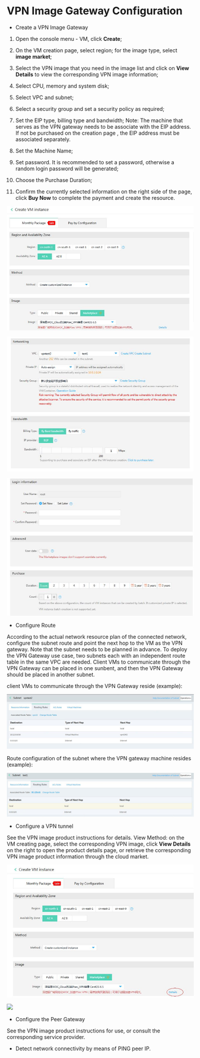 # **VPN Image Gateway Configuration**

- Create a VPN Image Gateway

1. Open the console menu - VM, click **Create**;

2. On the VM creation page, select region; for the image type, select **image market**;

3. Select the VPN image that you need in the image list and click on **View Details** to view the corresponding VPN image information;

4. Select CPU, memory and system disk;

5. Select VPC and subnet;

6. Select a security group and set a security policy as required;

7. Set the EIP type, billing type and bandwidth; Note: The machine that serves as the VPN gateway needs to be associate with the EIP address. If not be purchased  on the creation page , the EIP address must be associated separately.

8. Set the Machine Name;

9. Set password. It is recommended to set a password, otherwise a random login password will be generated;

10. Choose the Purchase Duration;

11. Confirm the currently selected information on the right side of the page, click **Buy Now** to complete the payment and create the resource.

![](/image/Networking/Virtual-Private-Cloud/Operation-Guide/NFV-Configuration/VPN-Mirror-Gateway-Configuration/Step1.jpg)

![](/image/Networking/Virtual-Private-Cloud/Operation-Guide/NFV-Configuration/VPN-Mirror-Gateway-Configuration/Step2.jpg)

![](/image/Networking/Virtual-Private-Cloud/Operation-Guide/NFV-Configuration/VPN-Mirror-Gateway-Configuration/Step3.jpg)



- Configure Route

According to the actual network resource plan of the connected network, configure the subnet route and point the next hop to the VM as the VPN gateway. Note that the subnet needs to be planned in advance. To deploy the VPN Gateway use case, two subnets each with an independent route table in the same VPC are needed. Client VMs to communicate through the VPN Gateway can be placed in one sunbent, and then the VPN Gateway should be placed in another subnet.

client VMs to communicate through the VPN Gateway reside  (example):

![](/image/Networking/Virtual-Private-Cloud/Operation-Guide/NFV-Configuration/VPN-Mirror-Gateway-Configuration/Step4.jpg)



Route configuration of the subnet where the VPN gateway machine resides (example):

![](/image/Networking/Virtual-Private-Cloud/Operation-Guide/NFV-Configuration/VPN-Mirror-Gateway-Configuration/Step5.jpg)



- Configure a VPN tunnel 

See the VPN image product instructions for details. View Method: on the VM creating page, select the corresponding VPN image, click **View Details** on the right to open the product details page, or retrieve the corresponding VPN image product information through the cloud market.

![](/image/Networking/Virtual-Private-Cloud/Operation-Guide/NFV-Configuration/VPN-Mirror-Gateway-Configuration/Step6.jpg)

![](/image/Networking/Virtual-Private-Cloud/Operation-Guide/NFV-Configuration/VPN-Mirror-Gateway-Configuration/Step7.jpg)



- Configure the Peer Gateway 

See the VPN image product instructions for use, or consult the corresponding service provider. 

- Detect network connectivity by means of PING peer IP.